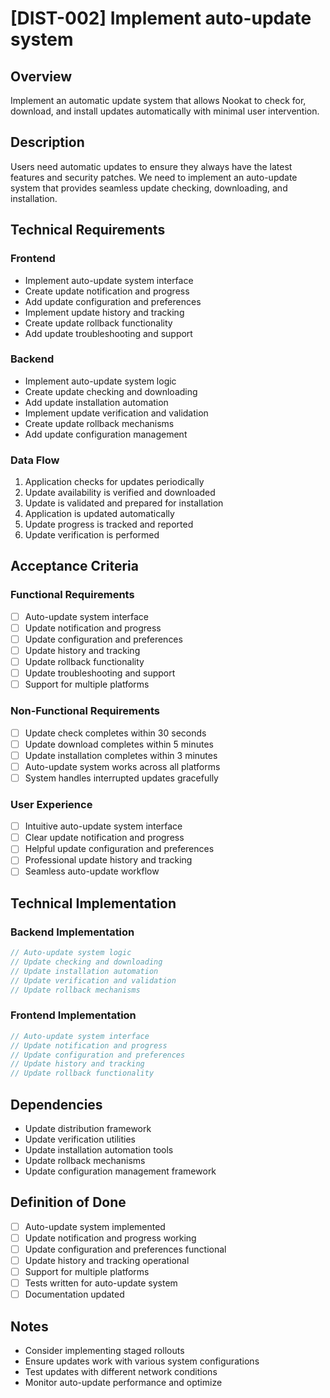 # [DIST-002] Implement auto-update system

## Overview

Implement an automatic update system that allows Nookat to check for, download, and install updates automatically with minimal user intervention.

## Description

Users need automatic updates to ensure they always have the latest features and security patches. We need to implement an auto-update system that provides seamless update checking, downloading, and installation.

## Technical Requirements

### Frontend

- Implement auto-update system interface
- Create update notification and progress
- Add update configuration and preferences
- Implement update history and tracking
- Create update rollback functionality
- Add update troubleshooting and support

### Backend

- Implement auto-update system logic
- Create update checking and downloading
- Add update installation automation
- Implement update verification and validation
- Create update rollback mechanisms
- Add update configuration management

### Data Flow

1. Application checks for updates periodically
2. Update availability is verified and downloaded
3. Update is validated and prepared for installation
4. Application is updated automatically
5. Update progress is tracked and reported
6. Update verification is performed

## Acceptance Criteria

### Functional Requirements

- [ ] Auto-update system interface
- [ ] Update notification and progress
- [ ] Update configuration and preferences
- [ ] Update history and tracking
- [ ] Update rollback functionality
- [ ] Update troubleshooting and support
- [ ] Support for multiple platforms

### Non-Functional Requirements

- [ ] Update check completes within 30 seconds
- [ ] Update download completes within 5 minutes
- [ ] Update installation completes within 3 minutes
- [ ] Auto-update system works across all platforms
- [ ] System handles interrupted updates gracefully

### User Experience

- [ ] Intuitive auto-update system interface
- [ ] Clear update notification and progress
- [ ] Helpful update configuration and preferences
- [ ] Professional update history and tracking
- [ ] Seamless auto-update workflow

## Technical Implementation

### Backend Implementation

```rust
// Auto-update system logic
// Update checking and downloading
// Update installation automation
// Update verification and validation
// Update rollback mechanisms
```

### Frontend Implementation

```typescript
// Auto-update system interface
// Update notification and progress
// Update configuration and preferences
// Update history and tracking
// Update rollback functionality
```

## Dependencies

- Update distribution framework
- Update verification utilities
- Update installation automation tools
- Update rollback mechanisms
- Update configuration management framework

## Definition of Done

- [ ] Auto-update system implemented
- [ ] Update notification and progress working
- [ ] Update configuration and preferences functional
- [ ] Update history and tracking operational
- [ ] Support for multiple platforms
- [ ] Tests written for auto-update system
- [ ] Documentation updated

## Notes

- Consider implementing staged rollouts
- Ensure updates work with various system configurations
- Test updates with different network conditions
- Monitor auto-update performance and optimize
